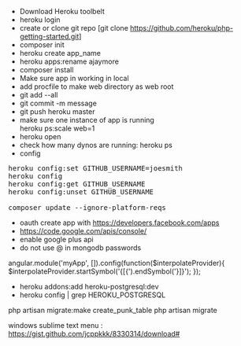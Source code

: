 ---
---
- Download Heroku toolbelt
- heroku login
- create or clone git repo [git clone https://github.com/heroku/php-getting-started.git]
- composer init
- heroku create app_name
- heroku apps:rename ajaymore
- composer install
- Make sure app in working in local
- add procfile to make web directory as web root
- git add --all
- git commit -m message
- git push heroku master
- make sure one instance of app is running  
heroku ps:scale web=1
- heroku open
- check how many dynos are running: heroku ps
- config
<pre>
heroku config:set GITHUB_USERNAME=joesmith
heroku config
heroku config:get GITHUB_USERNAME
heroku config:unset GITHUB_USERNAME

composer update --ignore-platform-reqs
</pre>

- oauth create app with https://developers.facebook.com/apps
- https://code.google.com/apis/console/
- enable google plus api
- do not use @ in mongodb passwords

angular.module('myApp', []).config(function($interpolateProvider){
    $interpolateProvider.startSymbol('{[{').endSymbol('}]}');
});

- heroku addons:add heroku-postgresql:dev
- heroku config | grep HEROKU_POSTGRESQL

php artisan migrate:make create_punk_table
php artisan migrate

windows sublime text menu : https://gist.github.com/jcppkkk/8330314/download#